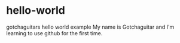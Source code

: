 # hello-world
gotchaguitars hello world example
My name is Gotchaguitar  and I'm learning to use github for the first time.
